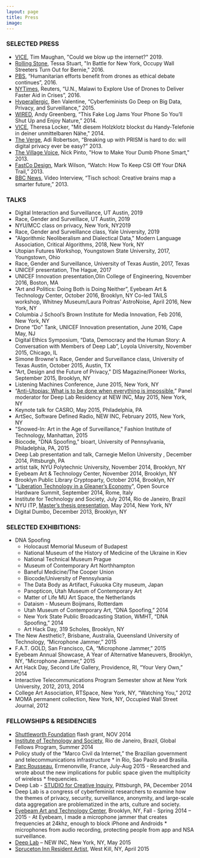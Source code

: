 ```yaml
---
layout: page
title: Press
image: 
---
```



### SELECTED PRESS
* [VICE](https://www.vice.com/en_us/article/vbw9db/could-we-blow-up-the-internet), Tim Maughan, "Could we blow up the internet?" 2019.
* [Rolling Stone](https://www.rollingstone.com/politics/politics-news/in-battle-for-new-york-occupy-wall-streeters-turn-out-for-bernie-178430/), Tessa Stuart, "In Battle for New York, Occupy Wall Streeters Turn Out for Bernie," 2016.
* [PBS](http://www.pbs.org/newshour/updates/drone-use-humanitarian-aid/), “Humanitarian efforts benefit from drones as ethical debate continues”, 2016.
* [NYTimes](http://www.nytimes.com/reuters/2016/12/15/technology/15reuters-malawi-aid-drones.html), Reuters, “U.N., Malawi to Explore Use of Drones to Deliver Faster Aid in Crises”, 2016.
* [Hyperallergic](http://hyperallergic.com/173513/cyberfeminists-go-deep-on-big-data-privacy-and-surveillance/),  Ben Valentine, “Cyberfeminists Go Deep on Big Data, Privacy, and Surveillance,” 2015. 
* [WIRED](http://www.wired.com/2014/10/fake-log-jams-your-phone/), Andy Greenberg, “This Fake Log Jams Your Phone So You’ll Shut Up and Enjoy Nature,” 2014. 
* [VICE](http://motherboard.vice.com/de/read/dieser-holzklotz-jammt-dein-telefon-damit-du-es-endlich-aus-der-hand-legst), Theresa Locker, "Mit diesem Holzklotz blockst du Handy-Telefonie in deiner unmittelbaren Nähe," 2014. 
* [The Verge](http://www.theverge.com/2013/10/8/4815760/prism-breakup-is-hard-to-do-will-digital-privacy-ever-be-easy), Adi Robertson, “Breaking up with PRISM is hard to do: will digital privacy ever be easy?" 2013.
* [The Village Voice](http://blogs.villagevoice.com/runninscared/2013/05/how_to_make_you.php), Nick Pinto, "How to Make Your Dumb Phone Smart," 2013.
* [FastCo Design](http://www.fastcodesign.com/1672264/watch-how-to-keep-csi-off-your-dna-trail), Mark Wilson, “Watch: How To Keep CSI Off Your DNA Trail,” 2013. 
* [BBC News](http://www.bbc.com/news/magazine-22487287), Video Interview, “Tisch school: Creative brains map a smarter future,” 2013.

### TALKS
* Digital Interaction and Surveillance, UT Austin, 2019
* Race, Gender and Surveillace, UT Austin, 2019
* NYU/MCC class on privacy, New York, NY2019
* Race, Gender and Surveillance class, Yale University, 2019
* "Algorithmic Neoliberalism and Dialectical Data," Modern Language Association, Critical Algorithms, 2018, New York, NY
* Utopian Futures Workshop,  Youngstown State University, 2017, Youngstown, Ohio
* Race, Gender and Surveillance, University of Texas Austin, 2017, Texas
* UNICEF presentation, The Hague, 2017
* UNICEF Innovation presentation,Olin College of Engineering, November 2016, Boston, MA 
* “Art and Politics: Doing Both is Doing Neither”, Eyebeam Art & Technology Center, October 2016, Brooklyn, NY
Co-led TAILS workshop, Whitney Museum/Laura Poitras’ AstroNoise, April 2016, New York, NY 
* Columbia J School’s Brown Institute for Media Innovation, Feb 2016, New York, NY
* Drone “Do” Tank, UNICEF Innovation presentation, June 2016, Cape May, NJ
* Digital Ethics Symposium, “Data, Democracy and the Human Story: A Conversation with Members of Deep Lab”, Loyola University, November 2015, Chicago, IL
* Simone Browne's Race, Gender and Surveillance class, University of Texas Austin, October 2015, Austin, TX
* “Art, Design and the Future of Privacy," DIS Magazine/Pioneer Works, September 2015, Brooklyn, NY
* Listening Machines Conference, June 2015, New York, NY
* “[Anti-Utopias: What is to be done when everything is impossible](https://youtu.be/UeXz2NPCRco),” Panel moderator for Deep Lab Residency at NEW INC, May 2015, New York, NY
* Keynote talk for CASRO, May 2015, Philadelphia, PA
* ArtSec, Software Defined Radio, NEW INC, February 2015, New York, NY
* "Snowed-In: Art in the Age of Surveillance," Fashion Institute of Technology, Manhattan, 2015 
* Biocode, "DNA Spoofing," bioart, University of Pennsylvania, Philadelphia, PA, 2015
* Deep Lab presentation and talk, Carnegie Mellon University , December 2014, Pittsburgh, PA
* artist talk, NYU Polytechnic University, November 2014, Brooklyn, NY
* Eyebeam Art & Technology Center, November 2014, Brooklyn, NY
* Brooklyn Public Library Cryptoparty, October 2014, Brooklyn, NY
* "[Liberation Technology in a Gleaner’s Economy](https://youtu.be/-M8cNSyzo1g)", Open Source Hardware Summit, September 2014, Rome, Italy
* Institute for Technology and Society, July 2014, Rio de Janeiro, Brazil
* NYU ITP, [Master’s thesis presentation](https://vimeo.com/allisonburtch/thesis), May 2014, New York, NY
* Digital Dumbo, December 2013, Brooklyn, NY

### SELECTED EXHIBITIONS:
* DNA Spoofing
	* Holocaust Memorial Museum of Budapest
	* National Museum of the History of Medicine of the Ukraine in Kiev
	* National Technical Museum Prague
	* Museum of Contemporary Art Northhampton
	* Baneful Medicine/The Cooper Union
	* Biocode/University of Pennsylvania
	* The Data Body as Artifact, Fukuoka City museum, Japan 
	* Panopticon, Utah Museum of Contemporary Art
	* Matter of Life MU Art Space, the Netherlands
	* Dataism - Museum Boijmans, Rotterdam
	* Utah Museum of Contemporary Art, “DNA Spoofing,” 2014
	* New York State Public Broadcasting Station, WMHT, “DNA Spoofing,” 2014
	* Art Hack Day, 319 Scholes, Brooklyn, NY 
* The New Aesthetic?, Brisbane, Australia, Queensland University of Technology, “Microphone Jammer,” 2015
* F.A.T. GOLD, San Francisco, CA, “Microphone Jammer,” 2015
* Eyebeam Annual Showcase, A Year of Alternative Maneuvers, Brooklyn, NY, “Microphone Jammer,” 2015
* Art Hack Day, Second Life Gallery, Providence, RI, “Your Very Own,” 2014
* Interactive Telecommunications Program Semester show at New York University, 2012, 2013, 2014 
* College Art Association, RTSpace, New York, NY, “Watching You,” 2012
* MOMA permanent collection, New York, NY, Occupied Wall Street Journal, 2012

### FELLOWSHIPS & RESIDENCIES 
 * [Shuttleworth Foundation](https://shuttleworthfoundation.org/) flash grant, NOV 2014 
 * [Institute of Technology and Society](http://www.itsrio.org/), Rio de Janeiro, Brazil, Global Fellows Program, Summer 2014
 * Policy study of the “Marco Civil da Internet,” the Brazilian government and telecommunications infrastructure  * in Rio, Sao Paolo and Brasilia.
 * [Parc Rousseau](http://parc-rousseau.fr/), Ermenonville, France, July-Aug 2015 - Researched and wrote about the new implications for public space given the multiplicity of wireless  * frequencies.
 * Deep Lab - [STUDIO for Creative Inquiry](http://studioforcreativeinquiry.org/projects/deep-lab), Pittsburgh, PA, December 2014
 * Deep Lab is a congress of cyberfeminist researchers to examine how the themes of privacy, security, surveillance, anonymity, and large-scale data aggregation are problematized in the arts, culture and society.
 * [Eyebeam Art and Technology Center](http://eyebeam.org/), Brooklyn, NY, Fall - Spring 2014 – 2015 - At Eyebeam, I made a microphone jammer that creates frequencies at 24khz, enough to block iPhone and Androids  * microphones from audio recording, protecting people from app and NSA surveillance.
 * [Deep Lab](http://deeplab.net/) – NEW INC, New York, NY, May 2015
 * [Spruceton Inn Resident Artist](http://www.sprucetoninn.com/at-the-inn/artist-residency/), West Kill, NY, April 2015


